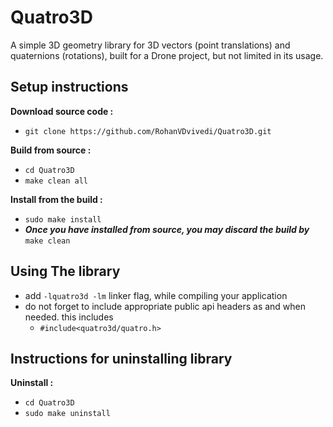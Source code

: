 # Quatro3D
A simple 3D geometry library for 3D vectors (point translations) and quaternions (rotations), built for a Drone project, but not limited in its usage.

## Setup instructions

**Download source code :**
 * `git clone https://github.com/RohanVDvivedi/Quatro3D.git`

**Build from source :**
 * `cd Quatro3D`
 * `make clean all`

**Install from the build :**
 * `sudo make install`
 * ***Once you have installed from source, you may discard the build by*** `make clean`

## Using The library
 * add `-lquatro3d -lm` linker flag, while compiling your application
 * do not forget to include appropriate public api headers as and when needed. this includes
   * `#include<quatro3d/quatro.h>`

## Instructions for uninstalling library

**Uninstall :**
 * `cd Quatro3D`
 * `sudo make uninstall`
